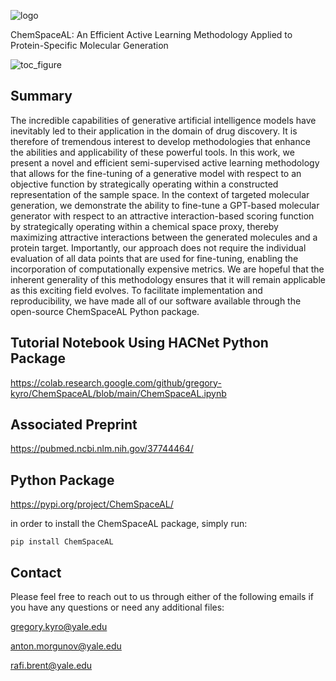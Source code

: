 ![logo](https://github.com/gregory-kyro/ChemSpaceAL/assets/98780179/79f0f8cf-6f0a-45cf-85b2-854f6c8ff7d5)

ChemSpaceAL: An Efficient Active Learning Methodology Applied to Protein-Specific Molecular Generation

![toc_figure](https://github.com/gregory-kyro/ChemSpaceAL/assets/98780179/ebdcdec1-67d0-48e5-92f1-330ab921b42b)

## Summary
The incredible capabilities of generative artificial intelligence models have inevitably led to their application in the domain of drug discovery. It is therefore of tremendous interest to develop methodologies that enhance the abilities and applicability of these powerful tools. In this work, we present a novel and efficient semi-supervised active learning methodology that allows for the fine-tuning of a generative model with respect to an objective function by strategically operating within a constructed representation of the sample space. In the context of targeted molecular generation, we demonstrate the ability to fine-tune a GPT-based molecular generator with respect to an attractive interaction-based scoring function by strategically operating within a chemical space proxy, thereby maximizing attractive interactions between the generated molecules and a protein target. Importantly, our approach does not require the individual evaluation of all data points that are used for fine-tuning, enabling the incorporation of computationally expensive metrics. We are hopeful that the inherent generality of this methodology ensures that it will remain applicable as this exciting field evolves. To facilitate implementation and reproducibility, we have made all of our software available through the open-source ChemSpaceAL Python package.

## Tutorial Notebook Using HACNet Python Package
https://colab.research.google.com/github/gregory-kyro/ChemSpaceAL/blob/main/ChemSpaceAL.ipynb

## Associated Preprint
https://pubmed.ncbi.nlm.nih.gov/37744464/

## Python Package
https://pypi.org/project/ChemSpaceAL/

in order to install the ChemSpaceAL package, simply run:

```pip install ChemSpaceAL```

## Contact
Please feel free to reach out to us through either of the following emails if you have any questions or need any additional files:

gregory.kyro@yale.edu

anton.morgunov@yale.edu

rafi.brent@yale.edu
